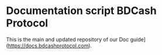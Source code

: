 # Documentation script BDCash Protocol


This is the main and updated repository of our Doc guide](https://docs.bdcashprotocol.com).